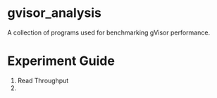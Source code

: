 # gvisor_analysis
A collection of programs used for benchmarking gVisor performance.

# Experiment Guide
1) Read Throughput
2) 

